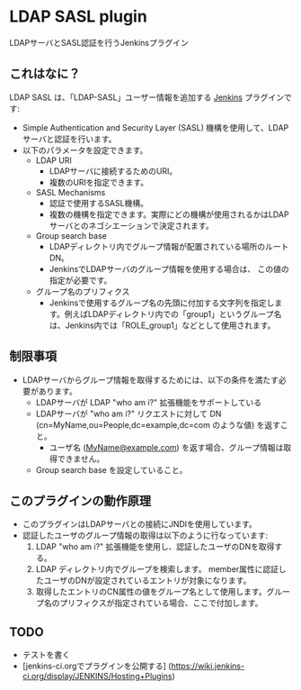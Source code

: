 LDAP SASL plugin
================

LDAPサーバとSASL認証を行うJenkinsプラグイン

これはなに？
------------

LDAP SASL は、「LDAP-SASL」ユーザー情報を追加する [Jenkins](http://jenkins-ci.org/) プラグインです: 

* Simple Authentication and Security Layer (SASL) 機構を使用して、LDAPサーバと認証を行います。
* 以下のパラメータを設定できます。
	* LDAP URI
		* LDAPサーバに接続するためのURI。
		* 複数のURIを指定できます。
	* SASL Mechanisms
		* 認証で使用するSASL機構。
		* 複数の機構を指定できます。実際にどの機構が使用されるかはLDAPサーバとのネゴシエーションで決定されます。
	* Group search base
		* LDAPディレクトリ内でグループ情報が配置されている場所のルートDN。
		* JenkinsでLDAPサーバのグループ情報を使用する場合は、 この値の指定が必要です。
	* グループ名のプリフィクス
		* Jenkinsで使用するグループ名の先頭に付加する文字列を指定します。例えばLDAPディレクトリ内での「group1」というグループ名は、Jenkins内では「ROLE_group1」などとして使用されます。

制限事項
--------

* LDAPサーバからグループ情報を取得するためには、以下の条件を満たす必要があります。
	* LDAPサーバが LDAP "who am i?" 拡張機能をサポートしている
	* LDAPサーバが "who am i?" リクエストに対して DN (cn=MyName,ou=People,dc=example,dc=com のような値) を返すこと。
		* ユーザ名 (MyName@example.com) を返す場合、グループ情報は取得できません。
	* Group search base を設定していること。

このプラグインの動作原理
------------------------

* このプラグインはLDAPサーバとの接続にJNDIを使用しています。
* 認証したユーザのグループ情報の取得は以下のように行なっています:
	1. LDAP "who am i?" 拡張機能を使用し、認証したユーザのDNを取得する。
	2. LDAP ディレクトリ内でグループを検索します。 member属性に認証したユーザのDNが設定されているエントリが対象になります。
	3. 取得したエントリのCN属性の値をグループ名として使用します。グループ名のプリフィクスが指定されている場合、ここで付加します。

TODO
----

* テストを書く
* [jenkins-ci.orgでプラグインを公開する] (https://wiki.jenkins-ci.org/display/JENKINS/Hosting+Plugins)

